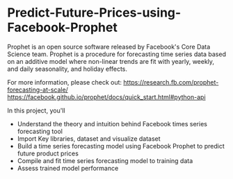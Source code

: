 # Predict-Future-Prices-using-Facebook-Prophet
Prophet is an open source software released by Facebook's Core Data Science team.
Prophet is a procedure for forecasting time series data based on an additive model where non-linear trends are fit with yearly, weekly, and daily seasonality, and holiday effects.

For more information, please check out:
https://research.fb.com/prophet-forecasting-at-scale/
https://facebook.github.io/prophet/docs/quick_start.html#python-api

In this project, you'll
* Understand the theory and intuition behind Facebook times series forecasting tool
* Import Key libraries, dataset and visualize dataset
* Build a time series forecasting model using Facebook Prophet to predict future product prices
* Compile and fit time series forecasting model to training data 
* Assess trained model performance

